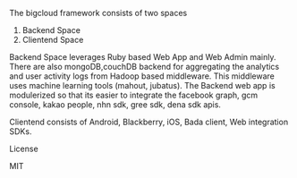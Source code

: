 The bigcloud framework consists of two spaces

1. Backend Space
2. Clientend Space


Backend Space leverages Ruby based Web App and Web Admin mainly. There are also mongoDB,couchDB 
backend for  aggregating the analytics and user activity logs from Hadoop based middleware. This 
middleware uses machine learning tools (mahout, jubatus). The Backend web app is modulerized so 
that its easier to integrate the facebook graph, gcm console, kakao people, nhn sdk, gree sdk, 
dena sdk apis.

Clientend consists of Android, Blackberry, iOS, Bada client, Web integration SDKs.

License

MIT
